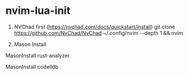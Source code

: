 # nvim-lua-init
1. NVChad first (https://nvchad.com/docs/quickstart/install)
    git clone https://github.com/NvChad/NvChad ~/.config/nvim --depth 1 && nvim

2. Mason Install

MasonInstall rust-analyzer

MasonInstall codelldb
